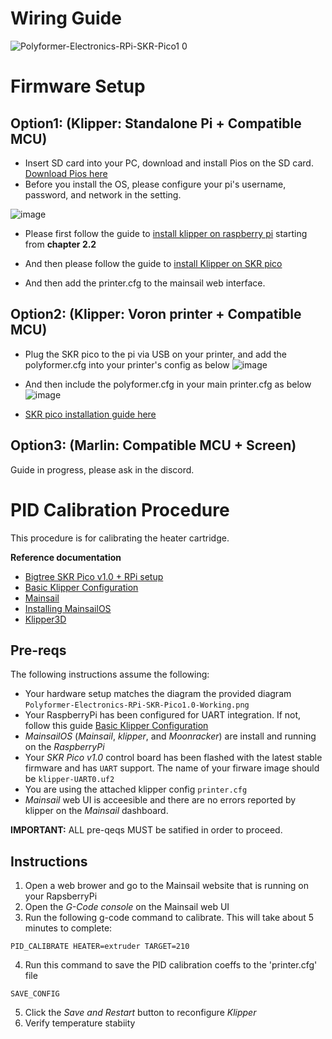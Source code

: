 # Wiring Guide

![Polyformer-Electronics-RPi-SKR-Pico1 0](https://user-images.githubusercontent.com/55605342/173913205-4c073081-22fa-4f03-8d1d-62b9d70ea6fb.png)

# Firmware Setup

## Option1: (Klipper: Standalone Pi + Compatible MCU)


- Insert SD card into your PC, download and install Pios on the SD card. [Download Pios here](https://www.raspberrypi.com/software/)
- Before you install the OS, please configure your pi's username, password, and network in the setting.


![image](https://user-images.githubusercontent.com/55605342/174422910-c1eb13dd-0ef4-4d33-b69c-427f8a600450.png)
    


- Please first follow the guide to [install klipper on raspberry pi](https://www.lpomykal.cz/kiauh-installation-guide/) starting from **chapter 2.2**


- And then please follow the guide to [install Klipper on SKR pico](https://github.com/bigtreetech/SKR-Pico/tree/master/Klipper)

- And then add the printer.cfg to the mainsail web interface.





## Option2: (Klipper: Voron printer + Compatible MCU)



- Plug the SKR pico to the pi via USB on your printer, and add the polyformer.cfg into your printer's config as below
![image](https://user-images.githubusercontent.com/55605342/166185969-eca3ac38-87a4-4fdb-8bb0-ddc4806e66f2.png)
- And then include the polyformer.cfg in your main printer.cfg as below
![image](https://user-images.githubusercontent.com/55605342/166186076-9d54991d-e156-47dc-b81a-397d029f8e0a.png)

- [SKR pico installation guide here](https://github.com/bigtreetech/SKR-Pico/tree/master/Klipper)

## Option3: (Marlin: Compatible MCU + Screen)


Guide in progress, please ask in the discord.


# PID Calibration Procedure

This procedure is for calibrating the heater cartridge.

__Reference documentation__

 - [Bigtree SKR Pico v1.0 + RPi setup](https://3dwork.io/en/skr-pico-analysis-and-complete-guide-of-this-great-little-controller)
  - [Basic Klipper Configuration](https://3dwork.io/en/skr-pico-analysis-and-complete-guide-of-this-great-little-controller/#basic-klipper-configuration)
 - [Mainsail](https://docs.mainsail.xyz/)
  - [Installing MainsailOS](https://docs.mainsail.xyz/setup/mainsail-os)
 - [Klipper3D](https://www.klipper3d.org)

## Pre-reqs

The following instructions assume the following:
 - Your hardware setup matches the diagram the provided diagram `Polyformer-Electronics-RPi-SKR-Pico1.0-Working.png`
 - Your RaspberryPi has been configured for UART integration. If not, follow this guide [Basic Klipper Configuration](https://3dwork.io/en/skr-pico-analysis-and-complete-guide-of-this-great-little-controller/#basic-klipper-configuration)
 - _MainsailOS_ (_Mainsail_, _klipper_, and _Moonracker_) are install and running on the _RaspberryPi_
 - Your _SKR Pico v1.0_ control board has been flashed with the latest stable firmware and has `UART` support. The name of your firware image should be `klipper-UART0.uf2`
 - You are using the attached klipper config `printer.cfg`
 - _Mainsail_ web UI is acceesible and there are no errors reported by klipper on the _Mainsail_ dashboard.

__IMPORTANT:__ ALL pre-qeqs MUST be satified in order to proceed.

## Instructions

1. Open a web brower and go to the Mainsail website that is running on your RapsberryPi
2. Open the _G-Code console_ on the Mainsail web UI
3. Run the following g-code command to calibrate. This will take about 5 minutes to complete:
```
PID_CALIBRATE HEATER=extruder TARGET=210
```
4. Run this command to save the PID calibration coeffs to the 'printer.cfg' file
```
SAVE_CONFIG
```
5. Click the _Save and Restart_ button to reconfigure _Klipper_
6. Verify temperature stabiity
